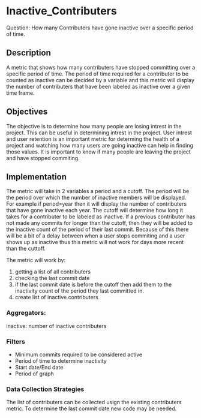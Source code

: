 # Inactive_Contributers

Question: How many Contributers have gone inactive over a specific period of time.

## Description
A metric that shows how many contributers have stopped committing over a specific period of time. The period of time required for a contributer to be counted as inactive can be decided by a variable and this metric will display the number of contributers that have been labeled as inactive over a given time frame.

## Objectives
The objective is to determine how many people are losing intrest in the project. This can be useful in determining intrest in the project. User intrest and user retention is an important metric for determing the health of a project and watching how many users are going inactive can help in finding those values. It is important to know if many people are leaving the project and have stopped commiting.

## Implementation
The metric will take in 2 variables a period and a cutoff. The period will be the period over which the number of inactive members will be displayed. For example if period=year then it will display the number of contributers that have gone inactive each year. The cutoff will determine how long it takes for a contributer to be labeled as inactive. If a previous contributer has not made any commits for longer than the cutoff, then they will be added to the inactive count of the period of their last commit. Because of this there will be a bit of a delay between when a user stops commiting and a user shows up as inactive thus this metric will not work for days more recent than the cuttoff.

The metric will work by:
1. getting a list of all contributers
2. checking the last commit date
3. if the last commit date is before the cutoff then add them to the inactivity count of the period they last committed in.
4. create list of inactive contributers

### Aggregators:
inactive: number of inactive contributers

### Filters
- Minimum commits required to be considered active
- Period of time to determine inactivity
- Start date/End date
- Period of graph

### Data Collection Strategies
The list of contributers can be collected usign the existing contributers metric.
To determine the last commit date new code may be needed.


